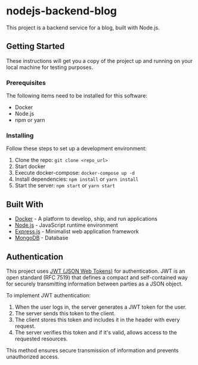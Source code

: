 # nodejs-backend-blog

This project is a backend service for a blog, built with Node.js.

## Getting Started

These instructions will get you a copy of the project up and running on your local machine for testing purposes.

### Prerequisites

The following items need to be installed for this software:

- Docker
- Node.js
- npm or yarn

### Installing

Follow these steps to set up a development environment:

1. Clone the repo: `git clone <repo_url>`
2. Start docker
3. Execute docker-compose: `docker-compose up -d`
4. Install dependencies: `npm install` or `yarn install`
5. Start the server: `npm start` or `yarn start`

## Built With

- [Docker](https://www.docker.com/) - A platform to develop, ship, and run applications
- [Node.js](https://nodejs.org/) - JavaScript runtime environment
- [Express.js](https://expressjs.com/) - Minimalist web application framework
- [MongoDB](https://www.mongodb.com/) - Database

## Authentication

This project uses [JWT (JSON Web Tokens)](https://jwt.io/) for authentication. JWT is an open standard (RFC 7519) that defines a compact and self-contained way for securely transmitting information between parties as a JSON object.

To implement JWT authentication:

1. When the user logs in, the server generates a JWT token for the user.
2. The server sends this token to the client.
3. The client stores this token and includes it in the header with every request.
4. The server verifies this token and if it's valid, allows access to the requested resources.

This method ensures secure transmission of information and prevents unauthorized access.
